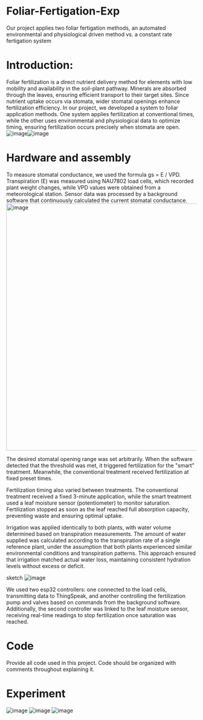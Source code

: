 # Foliar-Fertigation-Exp
Our project applies two foliar fertigation methods, an automated environmental and physiological driven method vs. a constant rate fertigation system
# Introduction:

Foliar fertilization is a direct nutrient delivery method for elements with low mobility and availability in the soil-plant pathway. Minerals are absorbed through the leaves, ensuring efficient transport to their target sites. Since nutrient uptake occurs via stomata, wider stomatal openings enhance fertilization efficiency. In our project, we developed a system to foliar application methods. One system applies fertilization at conventional times, while the other uses environmental and physiological data to optimize timing, ensuring fertilization occurs precisely when stomata are open.
![image](https://github.com/user-attachments/assets/9ea02b4d-c344-4080-bd67-ccb760304a65)![image](https://github.com/user-attachments/assets/cbad90ad-c8bb-4fc6-9803-bb326e3d66c6)



# Hardware and assembly
To measure stomatal conductance, we used the formula gs = E / VPD. Transpiration (E) was measured using NAU7802 load cells, which recorded plant weight changes, while VPD values were obtained from a meteorological station. Sensor data was processed by a background software that continuously calculated the current stomatal conductance.
<img width="653" alt="image" src="https://github.com/user-attachments/assets/d679c28c-0372-4901-afde-8e4eceabcd26" />

The desired stomatal opening range was set arbitrarily.
When the software detected that the threshold was met, it triggered fertilization for the "smart" treatment. Meanwhile, the conventional treatment received fertilization at fixed preset times.

Fertilization timing also varied between treatments. The conventional treatment received a fixed 3-minute application, while the smart treatment used a leaf moisture sensor (potentiometer) to monitor saturation. Fertilization stopped as soon as the leaf reached full absorption capacity, preventing waste and ensuring optimal uptake.

Irrigation was applied identically to both plants, with water volume determined based on transpiration measurements. The amount of water supplied was calculated according to the transpiration rate of a single reference plant, under the assumption that both plants experienced similar environmental conditions and transpiration patterns. This approach ensured that irrigation matched actual water loss, maintaining consistent hydration levels without excess or deficit.

sketch
 ![image](https://github.com/user-attachments/assets/d2bb3d9b-94bb-4aba-9f59-729c4e2495f4)
 
 We used two esp32 controllers: one connected to the load cells, transmitting data to ThingSpeak, and another controlling the fertilization pump and valves based on commands from the background software. Additionally, the second controller was linked to the leaf moisture sensor, receiving real-time readings to stop fertilization once saturation was reached.


# Code
Provide all code used in this project. Code should be organized with comments throughout explaining it.

# Experiment
![image](https://github.com/user-attachments/assets/5216f937-63fb-45c5-800a-081717464ffe)
![image](https://github.com/user-attachments/assets/9c22373a-a0de-436b-b9f5-81d950a752f6)
![image](https://github.com/user-attachments/assets/9c6aa51e-e57c-4f8d-a51e-4ee824519b0c)




